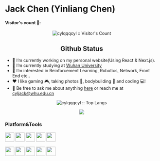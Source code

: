 # Jack Chen (Yinliang Chen)
<h4 align="left">Visitor's count 💠:</h4>
<p align="center"><img src="https://profile-counter.glitch.me/{cylqqqcyl}/count.svg" alt="cylqqqcyl :: Visitor's Count" /></p>
<h2 align="center">Github Status</h2>

- 🔭 I’m currently working on my personal website(Using React & Next.js).
- 🌱 I’m currently studying at [Wuhan University](<https://www.whu.edu.cn/>)
- 🤔 I’m interested in Reinforcement Learning, Robotics, Network, Front End etc..
- ❤️ I like gaming 🎮, taking photos 📸, bodybuilding 💪 and coding 💻!
- 💬 Be free to ask me about anything [here](https://github.com/cylqqqcyl/cylqqqcyl/issues) or reach me at cyljack@whu.edu.cn

<p align="center"><img src="https://github-readme-stats.vercel.app/api/top-langs/?username=cylqqqcyl&langs_count=10&theme=transparent&layout=compact&hide_border=true" alt="cylqqqcyl :: Top Langs" /></p>

<p align="center"><img src="https://github-readme-stats.vercel.app/api?username=cylqqqcyl&show_icons=true&count_private=true&theme=transparent&hide_border=true&include_all_commits=true"></p>
<h3 align="left">Platform&Tools</h3>
<p align="left">
  <a>
    <img src="https://www.vectorlogo.zone/logos/python/python-icon.svg" alt="" height="30" width="30">
  </a>
  <a>
    <img src="https://www.vectorlogo.zone/logos/pytorch/pytorch-icon.svg" alt="" height="30" width="30">
  </a>
  <a>
    <img src="https://www.vectorlogo.zone/logos/tensorflow/tensorflow-icon.svg" alt="" height="30" width="30">
  </a>  
  <a>
    <img src="https://www.vectorlogo.zone/logos/qtio/qtio-icon.svg" alt="" height="30" width="30">
  </a>
  <a>
    <img src="https://www.vectorlogo.zone/logos/git-scm/git-scm-icon.svg" alt="" height="30" width="30">
  </a>  
</p>
<p align="left">
  <a>
    <img src="https://www.vectorlogo.zone/logos/microsoft/microsoft-icon.svg" alt="" height="30" width="30">
  </a>    
  <a>
    <img src="https://www.vectorlogo.zone/logos/linux/linux-icon.svg" alt="" height="30" width="30">
  </a>
  <a>
    <img src="https://www.vectorlogo.zone/logos/ubuntu/ubuntu-icon.svg" alt="" height="30" width="30">
  </a>
    <a>
    <img src="https://www.vectorlogo.zone/logos/ros/ros-icon.svg" alt="" height="30" width="30">
  </a> 
  <a>
    <img src="https://www.vectorlogo.zone/logos/jetbrains/jetbrains-icon.svg" alt="" height="30" width="30">
  </a>  
  
</p>

<!---
cylqqqcyl/cylqqqcyl is a ✨ special ✨ repository because its `README.md` (this file) appears on your GitHub profile.
You can click the Preview link to take a look at your changes.
--->

